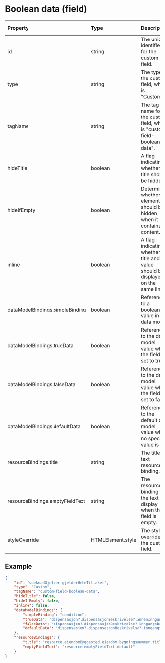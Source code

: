 # Boolean data (field)

| Property                        | Type              | Description                                                                         | Default value |
| :------------------------------ | :---------------- | :---------------------------------------------------------------------------------- | :------------ |
| id                              | string            | The unique identifier for the custom field.                                         |               |
| type                            | string            | The type of the custom field, which is "Custom".                                    |               |
| tagName                         | string            | The tag name for the custom field, which is "custom-field-boolean-data".            |               |
| hideTitle                       | boolean           | A flag indicating whether the title should be hidden.                               | false         |
| hideIfEmpty                     | boolean           | Determines whether the element should be hidden when it contains no content.        | false         |
| inline                          | boolean           | A flag indicating whether the title and value should be displayed on the same line. | false         |
| dataModelBindings.simpleBinding | boolean           | Reference to a boolean value in the data model.                                     |               |
| dataModelBindings.trueData      | boolean           | Reference to the data model value when the field is set to true.                    |               |
| dataModelBindings.falseData     | boolean           | Reference to the data model value when the field is set to false.                   |               |
| dataModelBindings.defaultData   | boolean           | Reference to the default data model value when no specific value is set.            |               |
| resourceBindings.title          | string            | The title text resource binding.                                                    |               |
| resourceBindings.emptyFieldText | string            | The resource binding for the text to display when the field is empty.               |               |
| styleOverride                   | HTMLElement.style | The style override for the custom field.                                            |               |

## Example

```json
{
    "id": "soeknadGjelder-gjelderHeleTiltaket",
    "type": "Custom",
    "tagName": "custom-field-boolean-data",
    "hideTitle": false,
    "hideIfEmpty": false,
    "inline": false,
    "dataModelBindings": {
        "simpleBinding": "condition",
        "trueData": "dispensasjon?.dispensasjonBeskrivelse?.annenInngangsbeskrivelse",
        "falseData": "dispensasjon?.dispensasjonBeskrivelse?.inngangsbeskrivelse?.kodebeskrivelse",
        "defaultData": "dispensasjon?.dispensasjonBeskrivelse?.inngangsbeskrivelse?.kodebeskrivelse"
    },
    "resourceBindings": {
        "title": "resource.eiendomByggested.eiendom.bygningsnummer.title",
        "emptyFieldText": "resource.emptyFieldText.default"
    }
}
```
